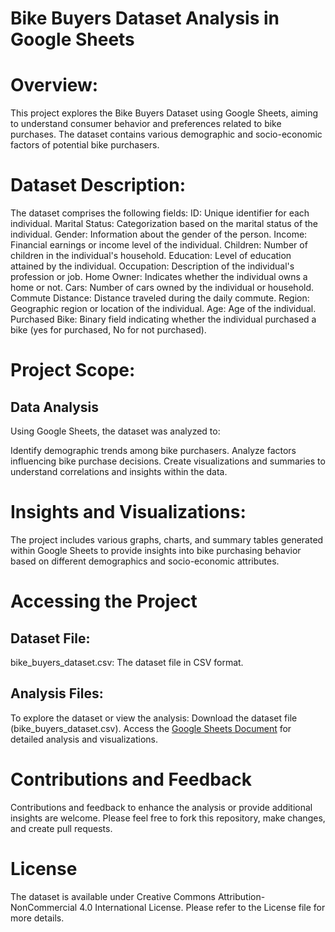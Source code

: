 # Bike Buyers Dataset Analysis in Google Sheets

# Overview:
This project explores the Bike Buyers Dataset using Google Sheets, aiming to understand consumer behavior and preferences related to bike purchases.
The dataset contains various demographic and socio-economic factors of potential bike purchasers.

# Dataset Description:

The dataset comprises the following fields:
ID: Unique identifier for each individual.
Marital Status: Categorization based on the marital status of the individual.
Gender: Information about the gender of the person.
Income: Financial earnings or income level of the individual.
Children: Number of children in the individual's household.
Education: Level of education attained by the individual.
Occupation: Description of the individual's profession or job.
Home Owner: Indicates whether the individual owns a home or not.
Cars: Number of cars owned by the individual or household.
Commute Distance: Distance traveled during the daily commute.
Region: Geographic region or location of the individual.
Age: Age of the individual.
Purchased Bike: Binary field indicating whether the individual purchased a bike (yes for purchased, No for not purchased).


# Project Scope:

## Data Analysis
Using Google Sheets, the dataset was analyzed to:

Identify demographic trends among bike purchasers.
Analyze factors influencing bike purchase decisions.
Create visualizations and summaries to understand correlations and insights within the data.

# Insights and Visualizations:
The project includes various graphs, charts, and summary tables generated within Google Sheets to provide insights into bike purchasing behavior based on different demographics and socio-economic attributes.

# Accessing the Project

## Dataset File:
bike_buyers_dataset.csv: The dataset file in CSV format.

## Analysis Files:
To explore the dataset or view the analysis:
Download the dataset file (bike_buyers_dataset.csv).
Access the [Google Sheets Document](https://docs.google.com/spreadsheets/d/1dj8MJ4B9PftiQxe1LMkVfklj_thjGEoy9BsZQslMY94/edit?usp=sharing) for detailed analysis and visualizations.

# Contributions and Feedback
Contributions and feedback to enhance the analysis or provide additional insights are welcome. Please feel free to fork this repository, make changes, and create pull requests.

# License
The dataset is available under Creative Commons Attribution-NonCommercial 4.0 International License. Please refer to the License file for more details.



